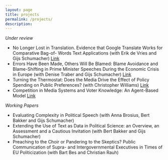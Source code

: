 ```yaml
---
layout: page
title: projects
permalink: /projects/
description:
---
```



*Under review*

- No Longer Lost in Translation. Evidence that Google Translate Works for Comparative Bag-of- Words Text Applications (with Erik de Vries and Gijs Schumacher) [Link](https://osf.io/cuxha)
- Errors Have Been Made, Others Will Be Blamed: Blame Avoidance and Blame-Shifting in Prime Minister Speeches During the Economic Crisis in Europe (with Denise Traber and Gijs Schumacher) [Link](https://osf.io/kg6qs/)
- Turning the Thermostat: Does the Media Drive the Effect of Policy Spending on Public Preferences? (with Christopher Williams) [Link](https://osf.io/ymvfb)
- Competition in Media Systems and Voter Knowledge: An Agent-Based Model [Link](https://osf.io/u7wbr/)

*Working Papers*
- Evaluating Complexity in Political Speech (with Anna Brosius, Bert Bakker and Gijs Schumacher)
- Extending the Use of Text as Data in Political Science: an Overview, an Assessment and a Cautious Invitation (with Bert Bakker and Gijs Schumacher)
- Preaching to the Choir or Pandering to the Skeptics? Public Communication of Supra- and Intergovernmental Executives in Times of EU Politicization (with Bart Bes and Christian Rauh) 